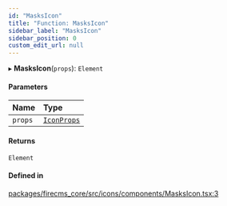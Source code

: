 ```yaml
---
id: "MasksIcon"
title: "Function: MasksIcon"
sidebar_label: "MasksIcon"
sidebar_position: 0
custom_edit_url: null
---
```


▸ **MasksIcon**(`props`): `Element`

#### Parameters

| Name | Type |
| :------ | :------ |
| `props` | [`IconProps`](../types/IconProps.md) |

#### Returns

`Element`

#### Defined in

[packages/firecms_core/src/icons/components/MasksIcon.tsx:3](https://github.com/FireCMSco/firecms/blob/d45f3739/packages/firecms_core/src/icons/components/MasksIcon.tsx#L3)
